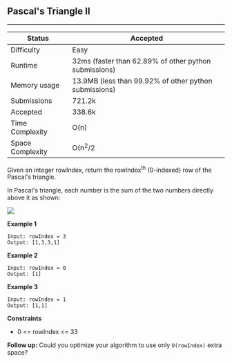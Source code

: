 ## Pascal's Triangle II
---------
| Status | Accepted |
| --- | --- |
| Difficulty | Easy |
| Runtime | 32ms (faster than 62.89% of other python submissions) |
| Memory usage | 13.9MB (less than 99.92% of other python submissions) |
| Submissions | 721.2k |
| Accepted | 338.6k |
| Time Complexity | O(n) |
| Space Complexity | O(n<sup>2</sup>/2 |

Given an integer rowIndex, return the rowIndex<sup>th</sup> (0-indexed) row of the Pascal's triangle.

In Pascal's triangle, each number is the sum of the two numbers directly above it as shown:

<img src=https://upload.wikimedia.org/wikipedia/commons/0/0d/PascalTriangleAnimated2.gif>

**Example 1**
```
Input: rowIndex = 3
Output: [1,3,3,1]
```

**Example 2**
```
Input: rowIndex = 0
Output: [1]
```

**Example 3**
```
Input: rowIndex = 1
Output: [1,1]
```

**Constraints**
- 0 <= rowIndex <= 33

**Follow up:** Could you optimize your algorithm to use only `O(rowIndex)` extra space?

